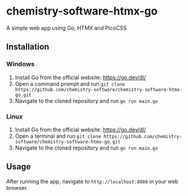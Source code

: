 # chemistry-software-htmx-go
A simple web app using Go, HTMX and PicoCSS

## Installation

### Windows

1. Install Go from the official website: https://go.dev/dl/
2. Open a command prompt and run `git clone https://github.com/chemistry-software/chemistry-software-htmx-go.git`
3. Navigate to the cloned repository and run `go run main.go`

### Linux

1. Install Go from the official website: https://go.dev/dl/
2. Open a terminal and run `git clone https://github.com/chemistry-software/chemistry-software-htmx-go.git`
3. Navigate to the cloned repository and run `go run main.go`

## Usage

After running the app, navigate to `http://localhost:8080` in your web browser.

